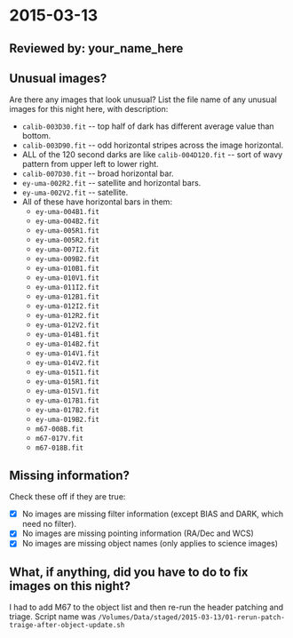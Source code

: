 # 2015-03-13

## Reviewed by:   your_name_here

## Unusual images?

Are there any images that look unusual? List the file name of any unusual images for this night here, with description:

+ `calib-003D30.fit` -- top half of dark has different average value than bottom.
+ `calib-003D90.fit` -- odd horizontal stripes across the image horizontal.
+ ALL of the 120 second darks are like `calib-004D120.fit` -- sort of wavy pattern from upper left to lower right.
+ `calib-007D30.fit` -- broad horizontal bar.
+ `ey-uma-002R2.fit` -- satellite and horizontal bars.
+ `ey-uma-002V2.fit` -- satellite.
+ All of these have horizontal bars in them:
  + `ey-uma-004B1.fit`
  + `ey-uma-004B2.fit`
  + `ey-uma-005R1.fit`
  + `ey-uma-005R2.fit`
  + `ey-uma-007I2.fit`
  + `ey-uma-009B2.fit`
  + `ey-uma-010B1.fit`
  + `ey-uma-010V1.fit`
  + `ey-uma-011I2.fit`
  + `ey-uma-012B1.fit`
  + `ey-uma-012I2.fit`
  + `ey-uma-012R2.fit`
  + `ey-uma-012V2.fit`
  + `ey-uma-014B1.fit`
  + `ey-uma-014B2.fit`
  + `ey-uma-014V1.fit`
  + `ey-uma-014V2.fit`
  + `ey-uma-015I1.fit`
  + `ey-uma-015R1.fit`
  + `ey-uma-015V1.fit`
  + `ey-uma-017B1.fit`
  + `ey-uma-017B2.fit`
  + `ey-uma-019B2.fit`
  + `m67-008B.fit`
  + `m67-017V.fit`
  + `m67-018B.fit`

## Missing information?

Check these off if they are true:

- [x] No images are missing filter information (except BIAS and DARK, which need no filter).
- [x] No images are missing pointing information (RA/Dec and WCS)
- [x] No images are missing object names (only applies to science images)

## What, if anything, did you have to do to fix images on this night?

I had to add M67 to the object list and then re-run the header patching and triage. Script name was `/Volumes/Data/staged/2015-03-13/01-rerun-patch-traige-after-object-update.sh`
